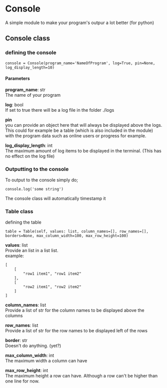 # Console
A simple module to make your program's outpur a lot better
(for python)

## Console class
### defining the console
```
console = Console(program_name='NameOfProgram', log=True, pin=None, log_display_length=10)
```
#### Parameters
**program_name**: str  
The name of your program

**log**: bool  
If set to true there will be a log file in the folder ./logs

**pin**  
you can provide an object here that will always be displayed above the logs. This could for example be a table (which is also included in the module) with the program data such as online users or progress for example.

**log_display_length**: int  
The maximum amount of log items to be displayed in the terminal. (This has no effect on the log file)

### Outputting to the console
To output to the console simply do;
```
console.log('some string')
```
The console class will automatically timestamp it


### Table class
defining the table
```
table = Table(self, values: list, column_names=[], row_names=[], borders=None, max_column_width=100, max_row_height=100)
```
**values**: list  
Provide an list in a list list.  
example:
```
[
    [
        "row1 item1", "row1 item2"
    ],
    [
        "row2 item1", "row2 item2"
    ]
]
```

**column_names**: list  
Provide a list of str for the column names to be displayed above the columns

**row_names**: list  
Provide a list of str for the row names to be displayed left of the rows

**border**: str  
Doesn't do anything. (yet?)

**max_column_width**: int  
The maximum width a column can have

**max_row_height**: int  
The maximum height a row can have. Although a row can't be higher than one line for now.